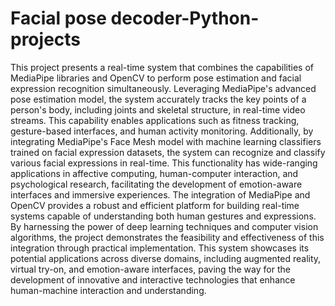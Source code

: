 # Facial pose decoder-Python-projects

This project presents a real-time system that combines the capabilities of MediaPipe libraries and OpenCV to perform pose estimation and facial expression recognition simultaneously. Leveraging MediaPipe's advanced pose estimation model, the system accurately tracks the key points of a person's body, including joints and skeletal structure, in real-time video streams. This capability enables applications such as fitness tracking, gesture-based interfaces, and human activity monitoring. Additionally, by integrating MediaPipe's Face Mesh model with machine learning classifiers trained on facial expression datasets, the system can recognize and classify various facial expressions in real-time. This functionality has wide-ranging applications in affective computing, human-computer interaction, and psychological research, facilitating the development of emotion-aware interfaces and immersive experiences.
The integration of MediaPipe and OpenCV provides a robust and efficient platform for building real-time systems capable of understanding both human gestures and expressions. By harnessing the power of deep learning techniques and computer vision algorithms, the project demonstrates the feasibility and effectiveness of this integration through practical implementation. This system showcases its potential applications across diverse domains, including augmented reality, virtual try-on, and emotion-aware interfaces, paving the way for the development of innovative and interactive technologies that enhance human-machine interaction and understanding.
